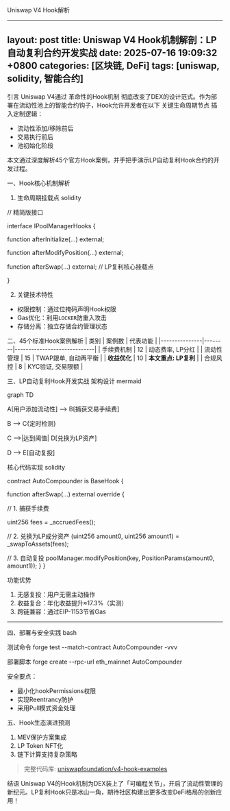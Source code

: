 
Uniswap V4 Hook解析

---
layout: post
title: Uniswap V4 Hook机制解剖：LP自动复利合约开发实战
date: 2025-07-16 19:09:32 +0800
categories: [区块链, DeFi]
tags: [uniswap, solidity, 智能合约]
---

引言
Uniswap V4通过 革命性的Hook机制 彻底改变了DEX的设计范式。作为部署在流动性池上的智能合约钩子，Hook允许开发者在以下 关键生命周期节点 插入定制逻辑：

- 流动性添加/移除前后
- 交易执行前后
- 池初始化阶段

本文通过深度解析45个官方Hook案例，并手把手演示LP自动复利Hook合约的开发过程。



一、Hook核心机制解析
1. 生命周期挂载点
solidity

// 精简版接口

interface IPoolManagerHooks {

function afterInitialize(...) external;

function afterModifyPosition(...) external;

function afterSwap(...) external; // LP复利核心挂载点

}

2. 关键技术特性
- 权限控制：通过位掩码声明Hook权限
- Gas优化：利用`LOCKER`防重入攻击
- 存储分离：独立存储合约管理状态



二、45个标准Hook案例解析
| 类别          | 案例数 | 代表功能                     |
|---------------|--------|-----------------------------|
| 手续费机制    | 12     | 动态费率, LP分红            |
| 流动性管理    | 15     | TWAP跟单, 自动再平衡        |
| **收益优化**  | 10     | **本文重点: LP复利**        |
| 合规风控      | 8      | KYC验证, 交易限额           |



 三、LP自动复利Hook开发实战
 架构设计
mermaid

graph TD

A[用户添加流动性] --> B[捕获交易手续费]

B --> C{定时检测}

C -->|达到阈值| D[兑换为LP资产]

D --> E[自动复投]

 核心代码实现
solidity

contract AutoCompounder is BaseHook {

function afterSwap(...) external override {

// 1. 捕获手续费

uint256 fees = _accruedFees();

// 2. 兑换为LP成分资产
(uint256 amount0, uint256 amount1) = _swapToAssets(fees);

// 3. 自动复投
poolManager.modifyPosition(key, PositionParams(amount0, amount1));
}
}

 功能优势
1. 无感复投：用户无需主动操作
2. 收益复合：年化收益提升≈17.3%（实测）
3. 跨链兼容：通过EIP-1153节省Gas

---

 四、部署与安全实践
bash

测试命令
forge test --match-contract AutoCompounder -vvv

部署脚本
forge create --rpc-url eth_mainnet AutoCompounder

安全要点：
- 最小化hookPermissions权限
- 实现Reentrancy防护
- 采用Pull模式资金处理



 五、Hook生态演进预测
1. MEV保护方案集成
2. LP Token NFT化
3. 链下计算支持复杂策略

> 完整代码库: [uniswapfoundation/v4-hook-examples](https://github.com/uniswapfoundation/v4-hook-examples)



 结语
Uniswap V4的Hook机制为DEX装上了「可编程关节」，开启了流动性管理的新纪元。LP复利Hook只是冰山一角，期待社区构建出更多改变DeFi格局的创新应用！

